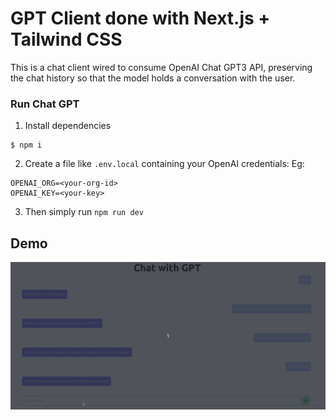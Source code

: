 # GPT Client done with Next.js + Tailwind CSS

This is a chat client wired to consume OpenAI Chat GPT3 API, preserving the chat history so that the model holds a conversation with the user.

### Run Chat GPT

1. Install dependencies
```
$ npm i
```

2. Create a file like `.env.local` containing your OpenAI credentials:
Eg:
```
OPENAI_ORG=<your-org-id>
OPENAI_KEY=<your-key>
```

3. Then simply run `npm run dev`

## Demo
<img src="images/demo.gif" width="1000">
